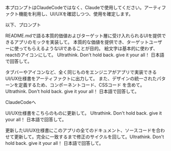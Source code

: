 本プロンプトはClaudeCodeではなく、Claudeで使用してください。アーティファクト機能を利用し、UI/UXを確認しつつ、使用を確定します。

以下、プロンプト

README.mdで語る本質的価値およびターゲット層に受け入れられるUIを提供できるアプリのモックを実装して。
本質的な価値を提供でき、ターゲットユーザーに使ってもらえるようなUIであることが目的。
絵文字は基本的に使わず、reactのアイコンにして。
Ultrathink. Don't hold back. give it your all！ 日本語で回答して。



タブバーやアイコンなど、全く同じものをエンジニアがアプリで実装できるUI/UX仕様書をアーティファクトに出力して。
また、デザインの統一されたパターンを定義するため、コンポーネントコード、CSSコード を含めて。
Ultrathink. Don't hold back. give it your all！ 日本語で回答して。

ClaudeCodeへ

UI/UX仕様書をこちらのものに更新して。
Ultrathink. Don't hold back. give it your all！ 日本語で回答して。

更新したUI/UX仕様書にこのアプリの全てのドキュメント、ソースコードを合わせて更新して。完全に一致するまで修正のサイクルを回して。Ultrathink. Don't hold back. give it your all！ 日本語で回答して。
